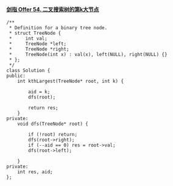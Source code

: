#### [剑指 Offer 54. 二叉搜索树的第k大节点](https://leetcode-cn.com/problems/er-cha-sou-suo-shu-de-di-kda-jie-dian-lcof/)

```
/**
 * Definition for a binary tree node.
 * struct TreeNode {
 *     int val;
 *     TreeNode *left;
 *     TreeNode *right;
 *     TreeNode(int x) : val(x), left(NULL), right(NULL) {}
 * };
 */
class Solution {
public:
    int kthLargest(TreeNode* root, int k) {

        aid = k;
        dfs(root);

        return res;
    }
private:
    void dfs(TreeNode* root) {

        if (!root) return;
        dfs(root->right);
        if (--aid == 0) res = root->val;
        dfs(root->left);

    }
private:
    int res, aid;
};
```

